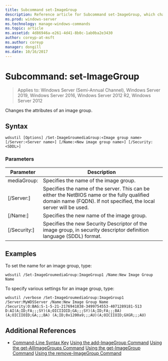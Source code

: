 ```yaml
---
title: Subcommand set-ImageGroup
description: Reference article for Subcommand set-ImageGroup, which changes the attributes of an image group.
ms.prod: windows-server
ms.technology: manage-windows-commands
ms.topic: article
ms.assetid: 4d86946a-e261-4d41-8b0c-1ab0ba2e3430
author: coreyp-at-msft
ms.author: coreyp
manager: dongill
ms.date: 10/16/2017
---
```

# Subcommand: set-ImageGroup

> Applies to: Windows Server (Semi-Annual Channel), Windows Server 2019, Windows Server 2016, Windows Server 2012 R2, Windows Server 2012

Changes the attributes of an image group.

## Syntax
```
wdsutil [Options] /Set-ImageGroumediaGroup:<Image group name> [/Server:<Server name>] [/Name:<New image group name>] [/Security:<SDDL>]
```
### Parameters
|Parameter|Description|
|-------|--------|
mediaGroup:<Image group name>|Specifies the name of the image group.|
|[/Server:<Server name>]|Specifies the name of the server. This can be either the NetBIOS name or the fully qualified domain name (FQDN). If not specified, the local server will be used.|
|[/Name:<New image group name>]|Specifies the new name of the image group.|
|[/Security:<SDDL>]|Specifies the new Security Descriptor of the image group, in security descriptor definition language (SDDL) format.|
## Examples
To set the name for an image group, type:
```
wdsutil /Set-ImageGroumediaGroup:ImageGroup1 /Name:New Image Group Name
```
To specify various settings for an image group, type:
```
wdsutil /verbose /Set-ImageGroumediaGroup:ImageGroup1 /Server:MyWDSServer /Name:New Image Group Name
/Security:O:BAG:S-1-5-21-2176941838-3499754553-4071289181-513 D:AI(A;ID;FA;;;SY)(A;OICIIOID;GA;;;SY)(A;ID;FA;;;BA)(A;OICIIOID;GA;;;BA) (A;ID;0x1200a9;;;AU)(A;OICIIOID;GXGR;;;AU)
```
## Additional References
- [Command-Line Syntax Key](command-line-syntax-key.md)
[Using the add-ImageGroup Command](using-the-add-imagegroup-command.md)
[Using the get-AllImageGroups Command](using-the-get-allimagegroups-command.md)
[Using the get-ImageGroup Command](using-the-get-imagegroup-command.md)
[Using the remove-ImageGroup Command](using-the-remove-imagegroup-command.md)
